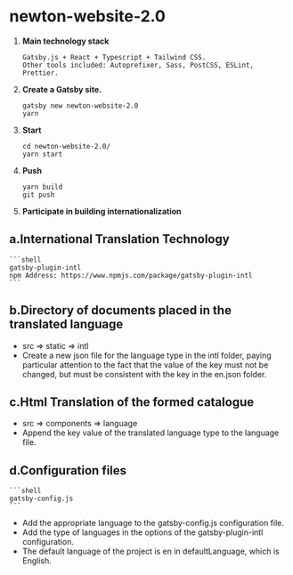 
# newton-website-2.0

1. **Main technology stack**
    ```shell
    Gatsby.js + React + Typescript + Tailwind CSS.
    Other tools included: Autoprefixer, Sass, PostCSS, ESLint, Prettier.
    ```

2.  **Create a Gatsby site.**
    ```shell
    gatsby new newton-website-2.0
    yarn
    ```

3.  **Start**
    ```shell
    cd newton-website-2.0/
    yarn start
    ```

4. **Push**
    ```shell
    yarn build
    git push
    ```

5. **Participate in building internationalization**

## a.International Translation Technology
    ```shell
    gatsby-plugin-intl
    npm Address: https://www.npmjs.com/package/gatsby-plugin-intl
    ```
## b.Directory of documents placed in the translated language
- src => static => intl
- Create a new json file for the language type in the intl folder, paying particular attention to the fact that the value of the key must not be changed, but must be consistent with the key in the en.json folder.

## c.Html Translation of the formed catalogue
- src => components => language
- Append the key value of the translated language type to the language file.

## d.Configuration files
    ```shell
    gatsby-config.js
    ```
- Add the appropriate language to the gatsby-config.js configuration file.
- Add the type of languages in the options of the gatsby-plugin-intl configuration.
- The default language of the project is en in defaultLanguage, which is English.